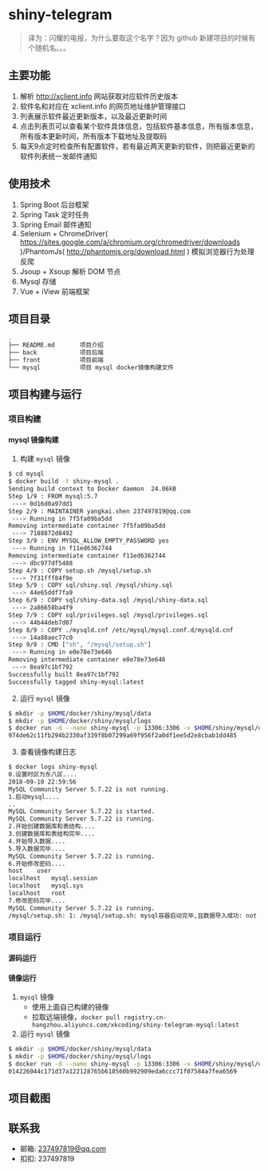 # shiny-telegram

> 译为：闪耀的电报，为什么要取这个名字？因为 github 新建项目的时候有个随机名。。。

## 主要功能
1. 解析 http://xclient.info 网站获取对应软件历史版本
2. 软件名和对应在 xclient.info 的网页地址维护管理接口
3. 列表展示软件最近更新版本，以及最近更新时间
4. 点击列表页可以查看某个软件具体信息，包括软件基本信息，所有版本信息，所有版本更新时间，所有版本下载地址及提取码
5. 每天9点定时检查所有配置软件，若有最近两天更新的软件，则把最近更新的软件列表统一发邮件通知

## 使用技术
1. Spring Boot 后台框架
2. Spring Task 定时任务
3. Spring Email 邮件通知
4. Selenium + ChromeDriver( https://sites.google.com/a/chromium.org/chromedriver/downloads )/PhantomJs( http://phantomjs.org/download.html ) 模拟浏览器行为处理反爬
5. Jsoup + Xsoup 解析 DOM 节点
6. Mysql 存储
7. Vue + iView 前端框架

## 项目目录
```bash
.
├── README.md       项目介绍
├── back            项目后端
├── front           项目前端
└── mysql           项目 mysql docker镜像构建文件
```

## 项目构建与运行
### 项目构建
#### mysql 镜像构建
1. 构建 `mysql` 镜像
```bash
$ cd mysql
$ docker build -t shiny-mysql .
Sending build context to Docker daemon  24.06kB
Step 1/9 : FROM mysql:5.7
 ---> 0d16d0a97dd1
Step 2/9 : MAINTAINER yangkai.shen 237497819@qq.com
 ---> Running in 7f5fa09ba5dd
Removing intermediate container 7f5fa09ba5dd
 ---> 7188872d8492
Step 3/9 : ENV MYSQL_ALLOW_EMPTY_PASSWORD yes
 ---> Running in f11ed6362744
Removing intermediate container f11ed6362744
 ---> dbc977df5488
Step 4/9 : COPY setup.sh /mysql/setup.sh
 ---> 7f31fff84f9e
Step 5/9 : COPY sql/shiny.sql /mysql/shiny.sql
 ---> 44e65ddf7fa9
Step 6/9 : COPY sql/shiny-data.sql /mysql/shiny-data.sql
 ---> 2a86658ba4f9
Step 7/9 : COPY sql/privileges.sql /mysql/privileges.sql
 ---> 44b44deb7d07
Step 8/9 : COPY ./mysqld.cnf /etc/mysql/mysql.conf.d/mysqld.cnf
 ---> 14a88aec77c0
Step 9/9 : CMD ["sh", "/mysql/setup.sh"]
 ---> Running in e0e78e73e646
Removing intermediate container e0e78e73e646
 ---> 8ea97c1bf792
Successfully built 8ea97c1bf792
Successfully tagged shiny-mysql:latest
```
2. 运行 `mysql` 镜像

```bash
$ mkdir -p $HOME/docker/shiny/mysql/data
$ mkdir -p $HOME/docker/shiny/mysql/logs
$ docker run -d --name shiny-mysql -p 13306:3306 -v $HOME/shiny/mysql/data:/var/lib/mysql -v $HOME/shiny/mysql/logs:/logs shiny-mysql
974de62c11fb294b2330af339f8b07299a69f956f2a0df1ee5d2e8cbab1dd485
```
3. 查看镜像构建日志
```bash
$ docker logs shiny-mysql
0.设置时区为东八区....
2018-09-10 22:59:56
MySQL Community Server 5.7.22 is not running.
1.启动mysql....
..
MySQL Community Server 5.7.22 is started.
MySQL Community Server 5.7.22 is running.
2.开始创建数据库和表结构....
3.创建数据库和表结构完毕....
4.开始导入数据....
5.导入数据完毕....
MySQL Community Server 5.7.22 is running.
6.开始修改密码....
host	user
localhost	mysql.session
localhost	mysql.sys
localhost	root
7.修改密码完毕....
MySQL Community Server 5.7.22 is running.
/mysql/setup.sh: 1: /mysql/setup.sh: mysql容器启动完毕,且数据导入成功: not found
```

### 项目运行
#### 源码运行

#### 镜像运行
1. `mysql` 镜像
    - 使用上面自己构建的镜像
    - 拉取远端镜像，`docker pull registry.cn-hangzhou.aliyuncs.com/xkcoding/shiny-telegram-mysql:latest`
2. 运行 `mysql` 镜像
```bash
$ mkdir -p $HOME/docker/shiny/mysql/data
$ mkdir -p $HOME/docker/shiny/mysql/logs
$ docker run -d --name shiny-mysql -p 13306:3306 -v $HOME/shiny/mysql/data:/var/lib/mysql -v $HOME/shiny/mysql/logs:/logs registry.cn-hangzhou.aliyuncs.com/xkcoding/shiny-telegram-mysql:latest
014226044c171d37a122128765b618560b992909eda6ccc71f07584a7fea6569
```


## 项目截图

## 联系我
- 邮箱: 237497819@qq.com
- 扣扣: 237497819